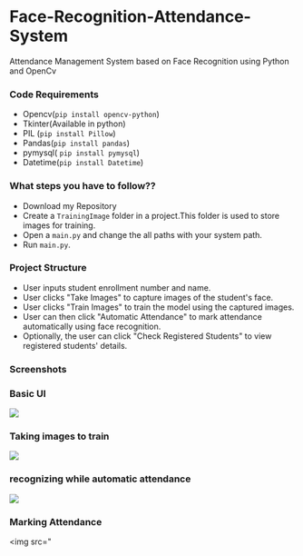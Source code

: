 # Face-Recognition-Attendance-System
Attendance Management System based on Face Recognition using Python  and OpenCv 

### Code Requirements
- Opencv(`pip install opencv-python`)
- Tkinter(Available in python)
- PIL (`pip install Pillow`)
- Pandas(`pip install pandas`)
- pymysql( `pip install pymysql`)
- Datetime(`pip install Datetime`)

### What steps you have to follow??
- Download my Repository 
- Create a `TrainingImage` folder in a project.This folder is used to store images for training.
- Open a `main.py` and change the all paths with your system path.
- Run `main.py`.

### Project Structure
- User inputs student enrollment number and name.
- User clicks "Take Images" to capture images of the student's face.
- User clicks "Train Images" to train the model using the captured images.
- User can then click "Automatic Attendance" to mark attendance automatically using face       recognition.
- Optionally, the user can click "Check Registered Students" to view registered students' details.

### Screenshots
### Basic UI
<img src="https://github.com/mukeshmadipelly/Face-Recogniton-Attendance-System-Uising-Opencv-and-Python/blob/main/Screenshot_20240505_145710.png">

### Taking images to train
<img src="https://github.com/mukeshmadipelly/Face-Recogniton-Attendance-System-/blob/main/Screenshot_20240505_150132.png">

### recognizing while automatic attendance
<img src="https://github.com/mukeshmadipelly/Face-Recogniton-Attendance-System-/blob/main/Screenshot_20240505_150256.png">

### Marking Attendance
<img src="
